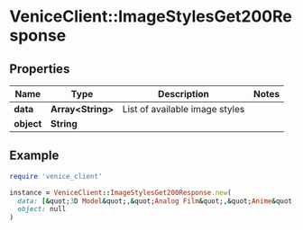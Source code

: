 # VeniceClient::ImageStylesGet200Response

## Properties

| Name | Type | Description | Notes |
| ---- | ---- | ----------- | ----- |
| **data** | **Array&lt;String&gt;** | List of available image styles |  |
| **object** | **String** |  |  |

## Example

```ruby
require 'venice_client'

instance = VeniceClient::ImageStylesGet200Response.new(
  data: [&quot;3D Model&quot;,&quot;Analog Film&quot;,&quot;Anime&quot;,&quot;Cinematic&quot;,&quot;Comic Book&quot;],
  object: null
)
```

